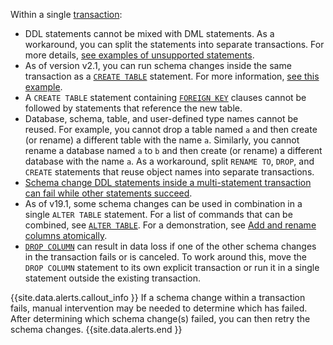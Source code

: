 Within a single [transaction](transactions.html):

- DDL statements cannot be mixed with DML statements. As a workaround, you can split the statements into separate transactions. For more details, [see examples of unsupported statements](online-schema-changes.html#examples-of-statements-that-fail).
- As of version v2.1, you can run schema changes inside the same transaction as a [`CREATE TABLE`](create-table.html) statement. For more information, [see this example](online-schema-changes.html#run-schema-changes-inside-a-transaction-with-create-table).
- A `CREATE TABLE` statement containing [`FOREIGN KEY`](foreign-key.html) clauses cannot be followed by statements that reference the new table.
- Database, schema, table, and user-defined type names cannot be reused. For example, you cannot drop a table named `a` and then create (or rename) a different table with the name `a`. Similarly, you cannot rename a database named `a` to `b` and then create (or rename) a different database with the name `a`. As a workaround, split `RENAME TO`, `DROP`, and `CREATE` statements that reuse object names into separate transactions.
- [Schema change DDL statements inside a multi-statement transaction can fail while other statements succeed](#schema-change-ddl-statements-inside-a-multi-statement-transaction-can-fail-while-other-statements-succeed).
- As of v19.1, some schema changes can be used in combination in a single `ALTER TABLE` statement. For a list of commands that can be combined, see [`ALTER TABLE`](alter-table.html). For a demonstration, see [Add and rename columns atomically](rename-column.html#add-and-rename-columns-atomically).
- [`DROP COLUMN`](drop-column.html) can result in data loss if one of the other schema changes in the transaction fails or is canceled. To work around this, move the `DROP COLUMN` statement to its own explicit transaction or run it in a single statement outside the existing transaction.

{{site.data.alerts.callout_info }}
If a schema change within a transaction fails, manual intervention may be needed to determine which has failed. After determining which schema change(s) failed, you can then retry the schema changes.
{{site.data.alerts.end }}
